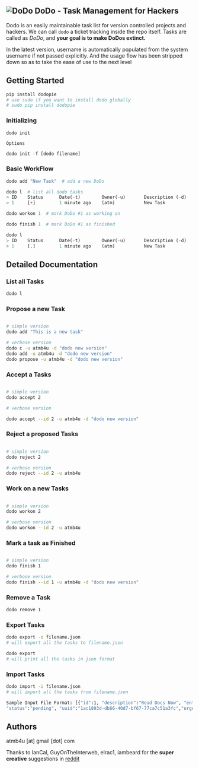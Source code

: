 ![DoDo](https://github.com/atmb4u/dodo/blob/master/logo.png?raw=true)
DoDo - Task Management for Hackers
----------------------------------

Dodo is an easily maintainable task list for version controlled projects and hackers. We can call `dodo`  a ticket tracking inside the repo itself.
Tasks are called as *DoDo*, and __your goal is to make DoDos extinct.__

In the latest version, username is automatically populated from the system username if not passed explicitly. And the usage flow has been stripped down so as to take the ease of use to the next level


## Getting Started

```python
pip install dodopie
# use sudo if you want to install dodo globally
# sudo pip install dodopie
```

### Initializing

```python
dodo init
```
    Options

    dodo init -f [dodo filename]


### Basic WorkFlow


```python
dodo add "New Task"  # add a new DoDo
```
``` python
dodo l  # list all dodo tasks
> ID	Status		Date(-t)	    Owner(-u)		Description (-d)
> 1	    [+]		    1 minute ago	(atm)		    New Task
```
```python
dodo workon 1  # mark DoDo #1 as working on
```
```python
dodo finish 1  # mark DoDo #1 as finished
```
```python
dodo l
> ID	Status		Date(-t)	    Owner(-u)		Description (-d)
> 1	    [.]		    1 minute ago	(atm)		    New Task
```

## Detailed Documentation

### List all Tasks
```python
dodo l
```

### Propose a new Task
```bash

# simple version
dodo add "This is a new task"

# verbose version
dodo c -u atmb4u -d "dodo new version"
dodo add -u atmb4u -d "dodo new version"
dodo propose -u atmb4u -d "dodo new version"
```

### Accept a Tasks
```bash

# simple version
dodo accept 2

# verbose version

dodo accept --id 2 -u atmb4u -d "dodo new version"
```

### Reject a proposed Tasks
```bash

# simple version
dodo reject 2

# verbose version
dodo reject --id 2 -u atmb4u
```

### Work on a new Tasks
```bash

# simple version
dodo workon 2

# verbose version
dodo workon --id 2 -u atmb4u
```

### Mark a task as Finished
```bash

# simple version
dodo finish 1

# verbose version
dodo finish --id 1 -u atmb4u -d "dodo new version"
```

### Remove a Task
```bash
dodo remove 1
```

### Export Tasks
```bash
dodo export -o filename.json
# will export all the tasks to filename.json

dodo export
# will print all the tasks in json format
```

### Import Tasks
```bash
dodo import -i filename.json
# will import all the tasks from filename.json

Sample Input File Format: [{"id":1, "description":"Read Docs Now", "entry":"20150405T020324Z",
"status":"pending", "uuid":"1ac1893d-db66-40d7-bf67-77ca7c51a3fc","urgency":"0"}]
```


## Authors
atmb4u [at] gmail [dot] com


Thanks to IanCal, GuyOnTheInterweb, elrac1, iambeard for the **super creative** suggestions in [reddit](http://www.reddit.com/r/coding/comments/2zgie7/dodo_task_management_for_developers/)
